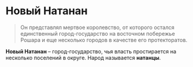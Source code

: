 # Новый Натанан

> Он представлял мертвое королевство, от которого остался единственный город-государство на восточном побережье Рошара и еще несколько городов в качестве его протекторатов.

**Новый Натанан** – город-государство, чья власть простирается на несколько поселений в округе. Народ называется **натанцы**.
